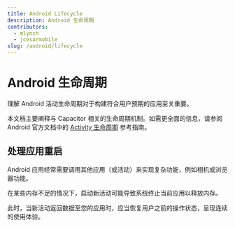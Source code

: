 ```yaml
---
title: Android Lifecycle
description: Android 生命周期
contributors:
  - mlynch
  - jcesarmobile
slug: /android/lifecycle
---
```


# Android 生命周期

理解 Android 活动生命周期对于构建符合用户预期的应用至关重要。

本文档主要阐释与 Capacitor 相关的生命周期机制。如需更全面的信息，请参阅 Android 官方文档中的 [Activity 生命周期](https://developer.android.com/guide/components/activities/activity-lifecycle.html) 参考指南。

## 处理应用重启

Android 应用经常需要调用其他应用（或活动）来实现复杂功能，例如相机或浏览器功能。

在某些内存不足的情况下，启动新活动可能导致系统终止当前应用以释放内存。

此时，当新活动返回数据至您的应用时，应当恢复用户之前的操作状态，呈现连续的使用体验。